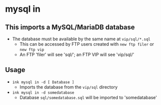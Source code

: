 # mysql in

## This imports a MySQL/MariaDB database
- The database must be available by the same name at `vip/sql/*.sql`
  - This can be accessed by FTP users created with `new ftp filer` or `new ftp vip`
  - An FTP 'filer' will see 'sql/'; an FTP VIP will see 'vip/sql/'

## Usage
- `ink mysql in -d [ Database ]`
  - Imports the database from the `vip/sql` directory
- `ink mysql in -d somedatabase`
  - Database `sql/somedatabase.sql` will be imported to 'somedatabase'
